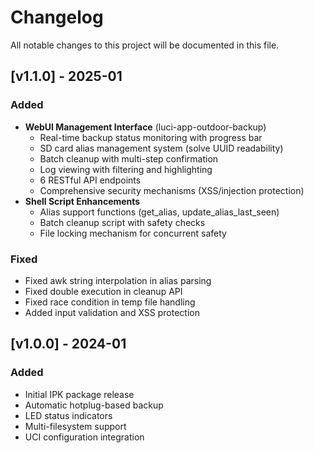 # Changelog

All notable changes to this project will be documented in this file.

## [v1.1.0] - 2025-01

### Added
- **WebUI Management Interface** (luci-app-outdoor-backup)
  - Real-time backup status monitoring with progress bar
  - SD card alias management system (solve UUID readability)
  - Batch cleanup with multi-step confirmation
  - Log viewing with filtering and highlighting
  - 6 RESTful API endpoints
  - Comprehensive security mechanisms (XSS/injection protection)
- **Shell Script Enhancements**
  - Alias support functions (get_alias, update_alias_last_seen)
  - Batch cleanup script with safety checks
  - File locking mechanism for concurrent safety

### Fixed
- Fixed awk string interpolation in alias parsing
- Fixed double execution in cleanup API
- Fixed race condition in temp file handling
- Added input validation and XSS protection

## [v1.0.0] - 2024-01

### Added
- Initial IPK package release
- Automatic hotplug-based backup
- LED status indicators
- Multi-filesystem support
- UCI configuration integration
